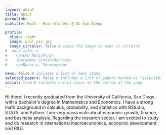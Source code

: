 ```yaml
---
layout: about
title: about
permalink: 
subtitle: Math - Econ Student @ UC San Diego

profile:
  align: right
  image: prof_pic.jpg
  image_circular: false # crops the image to make it circular
#  more_info: >
#    <p>LMU Munich</p>
#    <p>Campus Grosshadern</p>
#    <p>Bavaria, Germany</p>

news: false # includes a list of news items
selected_papers: false # includes a list of papers marked as "selected={true}"
social: true # includes social icons at the bottom of the page
---
```


Hi there! I recently graduated from the University of California, San Diego, with a bachelor's degree in Mathematics and Economics. I have a strong math background in calculus, probability, and statistics with RStudio, STATA, and Python. I am very passionate about economic growth, finance, and business analysis. Regarding the research sector, I am excited to study and do research in international macroeconomics, economic development, and R&D.

